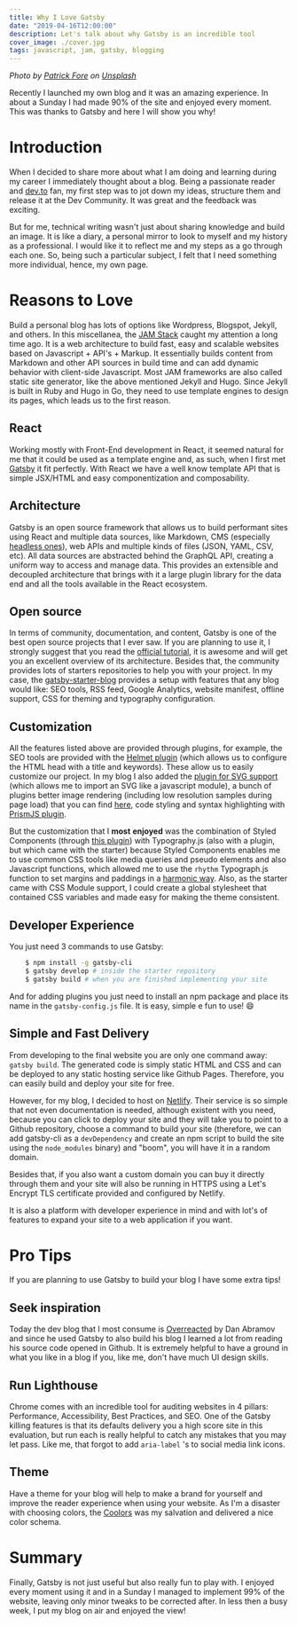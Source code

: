 ```yaml
---
title: Why I Love Gatsby
date: "2019-04-16T12:00:00"
description: Let's talk about why Gatsby is an incredible tool
cover_image: ./cover.jpg
tags: javascript, jam, gatsby, blogging
---
```


*Photo by [Patrick Fore](https://unsplash.com/photos/0gkw_9fy0eQ?utm_source=unsplash&utm_medium=referral&utm_content=creditCopyText) on [Unsplash](https://unsplash.com/search/photos/blog?utm_source=unsplash&utm_medium=referral&utm_content=creditCopyText)*

Recently I launched my own blog and it was an amazing experience. In about a Sunday I had made 90% of the site and enjoyed every moment. This was thanks to Gatsby and here I will show you why!

# Introduction

When I decided to share more about what I am doing and learning during my career I immediately thought about a blog. Being a passionate reader and [dev.to](http://dev.to/) fan, my first step was to jot down my ideas, structure them and release it at the Dev Community. It was great and the feedback was exciting.

But for me, technical writing wasn't just about sharing knowledge and build an image. It is like a diary, a personal mirror to look to myself and my history as a professional. I would like it to reflect me and my steps as a go through each one. So, being such a particular subject, I felt that I need something more individual, hence, my own page.

# **Reasons to Love**

Build a personal blog has lots of options like Wordpress, Blogspot, Jekyll, and others. In this miscellanea, the [JAM Stack](https://jamstack.org/) caught my attention a long time ago. It is a web architecture to build fast, easy and scalable websites based on Javascript + API's + Markup. It essentially builds content from Markdown and other API sources in build time and can add dynamic behavior with client-side Javascript. Most JAM frameworks are also called static site generator, like the above mentioned Jekyll and Hugo. Since Jekyll is built in Ruby and Hugo in Go, they need to use template engines to design its pages, which leads us to the first reason.

## React

Working mostly with Front-End development in React, it seemed natural for me that it could be used as a template engine and, as such, when I first met [Gatsby](https://www.gatsbyjs.org/) it fit perfectly. With React we have a well know template API that is simple JSX/HTML and easy componentization and composability.

## Architecture

Gatsby is an open source framework that allows us to build performant sites using React and multiple data sources, like Markdown, CMS (especially [headless ones](https://headlesscms.org/)), web APIs and multiple kinds of files (JSON, YAML, CSV, etc). All data sources are abstracted behind the GraphQL API, creating a uniform way to access and manage data. This provides an extensible and decoupled architecture that brings with it a large plugin library for the data end and all the tools available in the React ecosystem.

## Open source

In terms of community, documentation, and content, Gatsby is one of the best open source projects that I ever saw. If you are planning to use it, I strongly suggest that you read the [official tutorial](https://www.gatsbyjs.org/tutorial/), it is awesome and will get you an excellent overview of its architecture. Besides that, the community provides lots of starters repositories to help you with your project. In my case, the [gatsby-starter-blog](https://github.com/gatsbyjs/gatsby-starter-blog) provides a setup with features that any blog would like: SEO tools, RSS feed, Google Analytics, website manifest, offline support, CSS for theming and typography configuration.

## Customization

All the features listed above are provided through plugins, for example, the SEO tools are provided with the [Helmet plugin](https://www.gatsbyjs.org/packages/gatsby-plugin-react-helmet) (which allows us to configure the HTML head with a title and keywords). These allow us to easily customize our project. In my blog I also added the [plugin for SVG support](https://www.gatsbyjs.org/packages/gatsby-plugin-react-svg) (which allows me to import an SVG like a javascript module), a bunch of plugins better image rendering (including low resolution samples during page load) that you can find [here](http://stayregular.net/blog/adding-images-and-media-to-your-gatsbyjs-blog), code styling and syntax highlighting with [PrismJS plugin](https://www.gatsbyjs.org/packages/gatsby-remark-prismjs).

But the customization that I **most** **enjoyed** was the combination of Styled Components (through [this plugin](https://www.gatsbyjs.org/packages/gatsby-plugin-styled-components)) with Typography.js (also with a plugin, but which came with the starter) because Styled Components enables me to use common CSS tools like media queries and pseudo elements and also Javascript functions, which allowed me to use the `rhythm` Typograph.js function to set margins and paddings in a [harmonic way](https://betterwebtype.com/rhythm-in-web-typography). Also, as the starter came with CSS Module support, I could create a global stylesheet that contained CSS variables and made easy for making the theme consistent.

## Developer Experience

You just need 3 commands to use Gatsby:
```bash
    $ npm install -g gatsby-cli
    $ gatsby develop # inside the starter repository
    $ gatsby build # when you are finished implementing your site
```
And for adding plugins you just need to install an npm package and place its name in the `gatsby-config.js` file. It is easy, simple e fun to use! :smile:

## Simple and Fast Delivery

From developing to the final website you are only one command away: `gatsby build`. The generated code is simply static HTML and CSS and can be deployed to any static hosting service like Github Pages. Therefore, you can easily build and deploy your site for free.

However, for my blog, I decided to host on [Netlify](https://www.netlify.com/). Their service is so simple that not even documentation is needed, although existent with you need, because you can click to deploy your site and they will take you to point to a Github repository, choose a command to build your site (therefore, we can add gatsby-cli as a `devDependency` and create an npm script to build the site using the `node_modules` binary) and "boom", you will have it in a random domain.

Besides that, if you also want a custom domain you can buy it directly through them and your site will also be running in HTTPS using a Let's Encrypt TLS certificate provided and configured by Netlify.

It is also a platform with developer experience in mind and with lot's of features to expand your site to a web application if you want.

# Pro Tips

If you are planning to use Gatsby to build your blog I have some extra tips!

## Seek inspiration

Today the dev blog that I most consume is [Overreacted](https://overreacted.io/) by Dan Abramov and since he used Gatsby to also build his blog I learned a lot from reading his source code opened in Github. It is extremely helpful to have a ground in what you like in a blog if you, like me, don't have much UI design skills.

## Run Lighthouse

Chrome comes with an incredible tool for auditing websites in 4 pillars: Performance, Accessibility, Best Practices, and SEO. One of the Gatsby killing features is that its defaults delivery you a high score site in this evaluation, but run each is really helpful to catch any mistakes that you may let pass. Like me, that forgot to add `aria-label` 's to social media link icons.

## Theme

Have a theme for your blog will help to make a brand for yourself and improve the reader experience when using your website. As I'm a disaster with choosing colors, the [Coolors](https://coolors.co/) was my salvation and delivered a nice color schema.

# Summary

Finally, Gatsby is not just useful but also really fun to play with. I enjoyed every moment using it and in a Sunday I managed to implement 99% of the website, leaving only minor tweaks to be corrected after. In less then a busy week, I put my blog on air and enjoyed the view!

